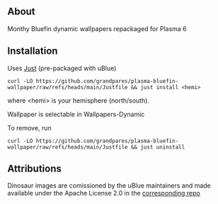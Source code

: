 ## About
Monthy Bluefin dynamic wallpapers repackaged for Plasma 6
## Installation
Uses [Just](https://github.com/casey/just) (pre-packaged with uBlue)
```
curl -LO https://github.com/grandpares/plasma-bluefin-wallpaper/raw/refs/heads/main/Justfile && just install <hemi>
```
where \<hemi\> is your hemisphere (north/south).

Wallpaper is selectable in Wallpapers-Dynamic

To remove, run 
```
curl -LO https://github.com/grandpares/plasma-bluefin-wallpaper/raw/refs/heads/main/Justfile && just uninstall
```
## Attributions
Dinosaur images are comissioned by the uBlue maintainers and made available under the Apache License 2.0 in the [corresponding repo](https://github.com/ublue-os/packages)
